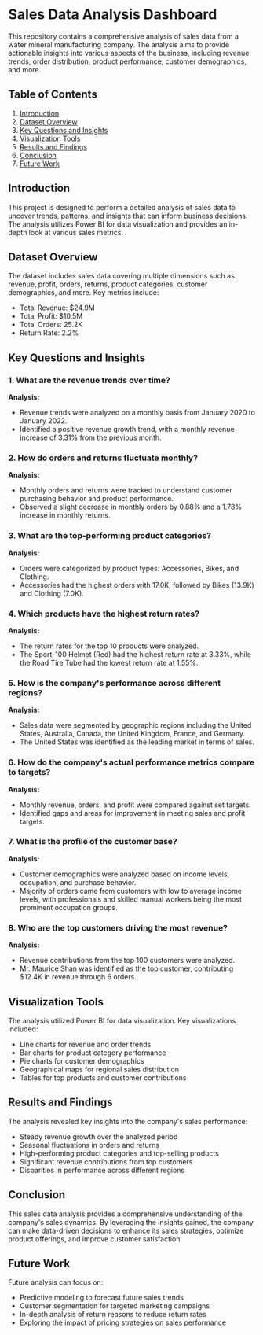 # Sales Data Analysis Dashboard

This repository contains a comprehensive analysis of sales data from a water mineral manufacturing company. The analysis aims to provide actionable insights into various aspects of the business, including revenue trends, order distribution, product performance, customer demographics, and more.

## Table of Contents
1. [Introduction](#introduction)
2. [Dataset Overview](#dataset-overview)
3. [Key Questions and Insights](#key-questions-and-insights)
4. [Visualization Tools](#visualization-tools)
5. [Results and Findings](#results-and-findings)
6. [Conclusion](#conclusion)
7. [Future Work](#future-work)

## Introduction
This project is designed to perform a detailed analysis of sales data to uncover trends, patterns, and insights that can inform business decisions. The analysis utilizes Power BI for data visualization and provides an in-depth look at various sales metrics.

## Dataset Overview
The dataset includes sales data covering multiple dimensions such as revenue, profit, orders, returns, product categories, customer demographics, and more. Key metrics include:
- Total Revenue: $24.9M
- Total Profit: $10.5M
- Total Orders: 25.2K
- Return Rate: 2.2%

## Key Questions and Insights

### 1. What are the revenue trends over time?
**Analysis:**
- Revenue trends were analyzed on a monthly basis from January 2020 to January 2022.
- Identified a positive revenue growth trend, with a monthly revenue increase of 3.31% from the previous month.

### 2. How do orders and returns fluctuate monthly?
**Analysis:**
- Monthly orders and returns were tracked to understand customer purchasing behavior and product performance.
- Observed a slight decrease in monthly orders by 0.88% and a 1.78% increase in monthly returns.

### 3. What are the top-performing product categories?
**Analysis:**
- Orders were categorized by product types: Accessories, Bikes, and Clothing.
- Accessories had the highest orders with 17.0K, followed by Bikes (13.9K) and Clothing (7.0K).

### 4. Which products have the highest return rates?
**Analysis:**
- The return rates for the top 10 products were analyzed.
- The Sport-100 Helmet (Red) had the highest return rate at 3.33%, while the Road Tire Tube had the lowest return rate at 1.55%.

### 5. How is the company's performance across different regions?
**Analysis:**
- Sales data were segmented by geographic regions including the United States, Australia, Canada, the United Kingdom, France, and Germany.
- The United States was identified as the leading market in terms of sales.

### 6. How do the company's actual performance metrics compare to targets?
**Analysis:**
- Monthly revenue, orders, and profit were compared against set targets.
- Identified gaps and areas for improvement in meeting sales and profit targets.

### 7. What is the profile of the customer base?
**Analysis:**
- Customer demographics were analyzed based on income levels, occupation, and purchase behavior.
- Majority of orders came from customers with low to average income levels, with professionals and skilled manual workers being the most prominent occupation groups.

### 8. Who are the top customers driving the most revenue?
**Analysis:**
- Revenue contributions from the top 100 customers were analyzed.
- Mr. Maurice Shan was identified as the top customer, contributing $12.4K in revenue through 6 orders.

## Visualization Tools
The analysis utilized Power BI for data visualization. Key visualizations included:
- Line charts for revenue and order trends
- Bar charts for product category performance
- Pie charts for customer demographics
- Geographical maps for regional sales distribution
- Tables for top products and customer contributions

## Results and Findings
The analysis revealed key insights into the company's sales performance:
- Steady revenue growth over the analyzed period
- Seasonal fluctuations in orders and returns
- High-performing product categories and top-selling products
- Significant revenue contributions from top customers
- Disparities in performance across different regions

## Conclusion
This sales data analysis provides a comprehensive understanding of the company's sales dynamics. By leveraging the insights gained, the company can make data-driven decisions to enhance its sales strategies, optimize product offerings, and improve customer satisfaction.

## Future Work
Future analysis can focus on:
- Predictive modeling to forecast future sales trends
- Customer segmentation for targeted marketing campaigns
- In-depth analysis of return reasons to reduce return rates
- Exploring the impact of pricing strategies on sales performance
